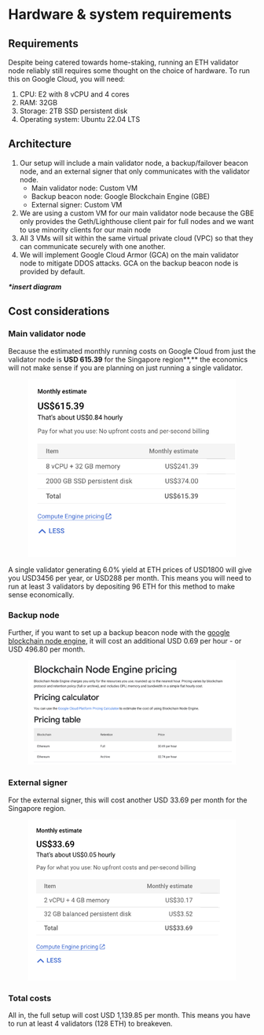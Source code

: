 # Hardware & system requirements

## Requirements

Despite being catered towards home-staking, running an ETH validator node reliably still requires some thought on the choice of hardware. To run this on Google Cloud, you will need:

1. CPU: E2 with 8 vCPU and 4 cores&#x20;
2. RAM: 32GB&#x20;
3. Storage: 2TB SSD persistent disk
4. Operating system: Ubuntu 22.04 LTS

## Architecture

1. Our setup will include a main validator node, a backup/failover beacon node, and an external signer that only communicates with the validator node.
   * Main validator node: Custom VM
   * Backup beacon node: Google Blockchain Engine (GBE)
   * External signer: Custom VM
2. We are using a custom VM for our main validator node because the GBE only provides the Geth/Lighthouse client pair for full nodes and we want to use minority clients for our main node
3. All 3 VMs will sit within the same virtual private cloud (VPC) so that they can communicate securely with one another.
4. We will implement Google Cloud Armor (GCA) on the main validator node to mitigate DDOS attacks. GCA on the backup beacon node is provided by default.

_**\*insert diagram**_

## Cost considerations

### Main validator node

Because the estimated monthly running costs on Google Cloud from just the validator node is   **USD 615.39** for the Singapore region**,** the economics will not make sense if you are planning on just running a single validator.&#x20;

<figure><img src="../.gitbook/assets/Screenshot 2023-08-16 at 5.55.10 PM.png" alt=""><figcaption></figcaption></figure>

A single validator generating 6.0% yield at ETH prices of USD1800 will give you USD3456 per year, or USD288 per month. This means you will need to run at least 3 validators by depositing 96 ETH for this method to make sense economically.

### Backup node

Further, if you want to set up a backup beacon node with the [google blockchain node engine](https://cloud.google.com/blockchain-node-engine/pricing), it will cost an additional USD 0.69 per hour - or USD 496.80 per month.

<figure><img src="../.gitbook/assets/Screenshot 2023-08-17 at 2.51.05 PM.png" alt=""><figcaption></figcaption></figure>

### External signer

For the external signer, this will cost another USD 33.69 per month for the Singapore region.

<figure><img src="../.gitbook/assets/Screenshot 2023-08-17 at 3.35.26 PM.png" alt=""><figcaption></figcaption></figure>

### Total costs

All in, the full setup will cost USD 1,139.85 per month. This means you have to run at least 4 validators (128 ETH) to breakeven.
